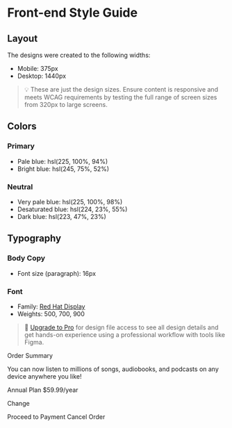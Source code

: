 # Front-end Style Guide

## Layout

The designs were created to the following widths:

- Mobile: 375px
- Desktop: 1440px

> 💡 These are just the design sizes. Ensure content is responsive and meets WCAG requirements by testing the full range of screen sizes from 320px to large screens.

## Colors

### Primary

- Pale blue: hsl(225, 100%, 94%)
- Bright blue: hsl(245, 75%, 52%)

### Neutral

- Very pale blue: hsl(225, 100%, 98%)
- Desaturated blue: hsl(224, 23%, 55%)
- Dark blue: hsl(223, 47%, 23%)

## Typography

### Body Copy

- Font size (paragraph): 16px

### Font

- Family: [Red Hat Display](https://fonts.google.com/specimen/Red+Hat+Display)
- Weights: 500, 700, 900

> 💎 [Upgrade to Pro](https://www.frontendmentor.io/pro?ref=style-guide) for design file access to see all design details and get hands-on experience using a professional workflow with tools like Figma.



  Order Summary

  You can now listen to millions of songs, audiobooks, and podcasts on any 
  device anywhere you like!

  Annual Plan
  $59.99/year

  Change

  Proceed to Payment
  Cancel Order